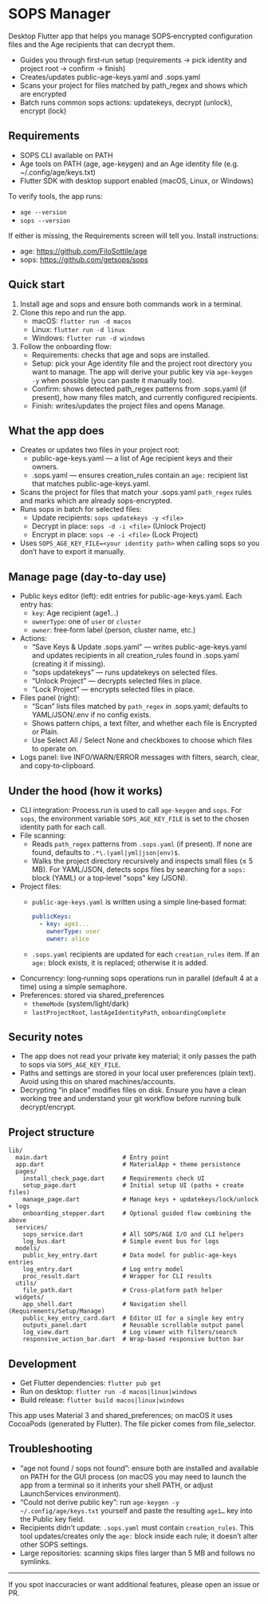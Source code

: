 # SOPS Manager

Desktop Flutter app that helps you manage SOPS‑encrypted configuration files and the Age recipients that can decrypt them.

- Guides you through first‑run setup (requirements → pick identity and project root → confirm → finish)
- Creates/updates public-age-keys.yaml and .sops.yaml
- Scans your project for files matched by path_regex and shows which are encrypted
- Batch runs common sops actions: updatekeys, decrypt (unlock), encrypt (lock)

## Requirements
- SOPS CLI available on PATH
- Age tools on PATH (age, age-keygen) and an Age identity file (e.g. ~/.config/age/keys.txt)
- Flutter SDK with desktop support enabled (macOS, Linux, or Windows)

To verify tools, the app runs:
- `age --version`
- `sops --version`

If either is missing, the Requirements screen will tell you. Install instructions:
- age: https://github.com/FiloSottile/age
- sops: https://github.com/getsops/sops

## Quick start
1) Install age and sops and ensure both commands work in a terminal.
2) Clone this repo and run the app.
   - macOS: `flutter run -d macos`
   - Linux: `flutter run -d linux`
   - Windows: `flutter run -d windows`
3) Follow the onboarding flow:
   - Requirements: checks that age and sops are installed.
   - Setup: pick your Age identity file and the project root directory you want to manage. The app will derive your public key via `age-keygen -y` when possible (you can paste it manually too).
   - Confirm: shows detected path_regex patterns from .sops.yaml (if present), how many files match, and currently configured recipients.
   - Finish: writes/updates the project files and opens Manage.

## What the app does
- Creates or updates two files in your project root:
  - public-age-keys.yaml — a list of Age recipient keys and their owners.
  - .sops.yaml — ensures creation_rules contain an `age:` recipient list that matches public-age-keys.yaml.
- Scans the project for files that match your .sops.yaml `path_regex` rules and marks which are already sops-encrypted.
- Runs sops in batch for selected files:
  - Update recipients: `sops updatekeys -y <file>`
  - Decrypt in place: `sops -d -i <file>` (Unlock Project)
  - Encrypt in place: `sops -e -i <file>` (Lock Project)
- Uses `SOPS_AGE_KEY_FILE=<your identity path>` when calling sops so you don’t have to export it manually.

## Manage page (day‑to‑day use)
- Public keys editor (left): edit entries for public-age-keys.yaml. Each entry has:
  - `key`: Age recipient (age1…)
  - `ownerType`: one of `user` or `cluster`
  - `owner`: free‑form label (person, cluster name, etc.)
- Actions:
  - “Save Keys & Update .sops.yaml” — writes public-age-keys.yaml and updates recipients in all creation_rules found in .sops.yaml (creating it if missing).
  - “sops updatekeys” — runs updatekeys on selected files.
  - “Unlock Project” — decrypts selected files in place.
  - “Lock Project” — encrypts selected files in place.
- Files panel (right):
  - “Scan” lists files matched by `path_regex` in .sops.yaml; defaults to YAML/JSON/.env if no config exists.
  - Shows pattern chips, a text filter, and whether each file is Encrypted or Plain.
  - Use Select All / Select None and checkboxes to choose which files to operate on.
- Logs panel: live INFO/WARN/ERROR messages with filters, search, clear, and copy‑to‑clipboard.

## Under the hood (how it works)
- CLI integration: Process.run is used to call `age-keygen` and `sops`. For `sops`, the environment variable `SOPS_AGE_KEY_FILE` is set to the chosen identity path for each call.
- File scanning:
  - Reads `path_regex` patterns from `.sops.yaml` (if present). If none are found, defaults to `.*\.(yaml|yml|json|env)$`.
  - Walks the project directory recursively and inspects small files (≤ 5 MB). For YAML/JSON, detects sops files by searching for a `sops:` block (YAML) or a top‑level "sops" key (JSON).
- Project files:
  - `public-age-keys.yaml` is written using a simple line‑based format:
    
    ```yaml
    publicKeys:
      - key: age1...
        ownerType: user
        owner: alice
    ```
  - `.sops.yaml` recipients are updated for each `creation_rules` item. If an `age:` block exists, it is replaced; otherwise it is added.
- Concurrency: long‑running sops operations run in parallel (default 4 at a time) using a simple semaphore.
- Preferences: stored via shared_preferences
  - `themeMode` (system/light/dark)
  - `lastProjectRoot`, `lastAgeIdentityPath`, `onboardingComplete`

## Security notes
- The app does not read your private key material; it only passes the path to sops via `SOPS_AGE_KEY_FILE`.
- Paths and settings are stored in your local user preferences (plain text). Avoid using this on shared machines/accounts.
- Decrypting “in place” modifies files on disk. Ensure you have a clean working tree and understand your git workflow before running bulk decrypt/encrypt.

## Project structure
```
lib/
  main.dart                     # Entry point
  app.dart                      # MaterialApp + theme persistence
  pages/
    install_check_page.dart     # Requirements check UI
    setup_page.dart             # Initial setup UI (paths + create files)
    manage_page.dart            # Manage keys + updatekeys/lock/unlock + logs
    onboarding_stepper.dart     # Optional guided flow combining the above
  services/
    sops_service.dart           # All SOPS/AGE I/O and CLI helpers
    log_bus.dart                # Simple event bus for logs
  models/
    public_key_entry.dart       # Data model for public-age-keys entries
    log_entry.dart              # Log entry model
    proc_result.dart            # Wrapper for CLI results
  utils/
    file_path.dart              # Cross‑platform path helper
  widgets/
    app_shell.dart              # Navigation shell (Requirements/Setup/Manage)
    public_key_entry_card.dart  # Editor UI for a single key entry
    outputs_panel.dart          # Reusable scrollable output panel
    log_view.dart               # Log viewer with filters/search
    responsive_action_bar.dart  # Wrap-based responsive button bar
```

## Development
- Get Flutter dependencies: `flutter pub get`
- Run on desktop: `flutter run -d macos|linux|windows`
- Build release: `flutter build macos|linux|windows`

This app uses Material 3 and shared_preferences; on macOS it uses CocoaPods (generated by Flutter). The file picker comes from file_selector.

## Troubleshooting
- “age not found / sops not found”: ensure both are installed and available on PATH for the GUI process (on macOS you may need to launch the app from a terminal so it inherits your shell PATH, or adjust LaunchServices environment).
- “Could not derive public key”: run `age-keygen -y ~/.config/age/keys.txt` yourself and paste the resulting `age1…` key into the Public key field.
- Recipients didn’t update: `.sops.yaml` must contain `creation_rules`. This tool updates/creates only the `age:` block inside each rule; it doesn’t alter other SOPS settings.
- Large repositories: scanning skips files larger than 5 MB and follows no symlinks.

---

If you spot inaccuracies or want additional features, please open an issue or PR.

